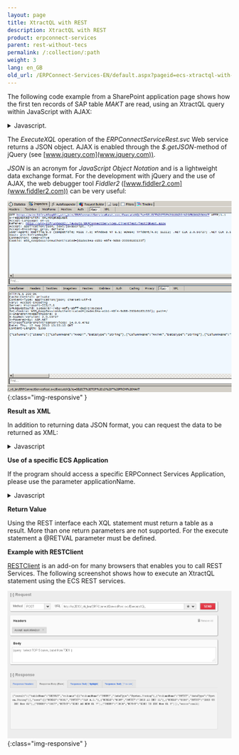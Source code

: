```yaml
---
layout: page
title: XtractQL with REST
description: XtractQL with REST
product: erpconnect-services
parent: rest-without-tecs
permalink: /:collection/:path
weight: 3
lang: en_GB
old_url: /ERPConnect-Services-EN/default.aspx?pageid=ecs-xtractql-with-rest
---
```


The following code example from a SharePoint application page shows how the first ten records of SAP table *MAKT* are read, using an XtractQL query within JavaScript with AJAX:

<details>
<summary>Javascript.</summary>
{% highlight javascript %}
$(document).ready(function () {
var q = 'SELECT TOP 10 * FROM MAKT';
$.getJSON('/_vti_bin/ERPConnectServiceRest.svc/ExecuteXQL?q=' + q,
function (data) {
// TODO: Handle JSON response!
});
{% endhighlight %}
</details>

The *ExecuteXQL* operation of the *ERPConnectServiceRest.svc* Web service returns a JSON object. AJAX is enabled through the *$.getJSON*-method of jQuery (see [www.jquery.com](www.jquery.com)). 

*JSON* is an acronym for *JavaScript Object Notation* and is a lightweight data exchange format. For the development with jQuery and the use of AJAX, the web debugger tool *Fiddler2* ([www.fiddler2.com](www.fiddler2.com)) can be very useful: 


![ECS-JSON-Fiddler](/img/content/ECS-JSON-Fiddler.png){:class="img-responsive" }

**Result as XML**

In addition to returning data JSON format, you can request the data to be returned as XML:

<details>
<summary>Javascript</summary>
{% highlight javascript %}
$.ajax({ 
type: 'POST', 
url: '/_vti_bin/ERPConnectServiceRest.svc/ExecuteXQLAsXml', 
data: '"http://www.theobald-software.com/ERPConnectServices\">
' + q + '', 
processData: false, 
dataType: "xml", 
contentType: 'text/xml; charset=utf-8', 
success: function (xml) { 
alert($(xml).text()); 
} 
});
{% endhighlight %}
</details>

**Use of a specific ECS Application**

If the program should access a specific ERPConnect Services Application, please use the parameter applicationName.

<details>
<summary>Javascript</summary>
{% highlight javascript %}
$(document).ready(function () {
var q = 'SELECT TOP 10 * FROM MAKT';
$.getJSON('/_vti_bin/ERPConnectServiceRest.svc/ExecuteXQL?applicationName=ECC&q=' + q,
function (data) {
// TODO: Handle JSON response!
});
{% endhighlight %}
</details>

**Return Value**

Using the REST interface each XQL statement must return a table as a result. More than one return parameters are not supported.
For the execute statement a @RETVAL parameter must be defined. 


**Example with RESTClient**

[RESTClient](http://restclient.net/) is an add-on for many browsers that enables you to call REST Services. The following screenshot shows how to execute an XtractQL statement using the ECS REST services. 

![ECS-RESTClient-XQL](/img/content/ECS-RESTClient-XQL.png){:class="img-responsive" }

